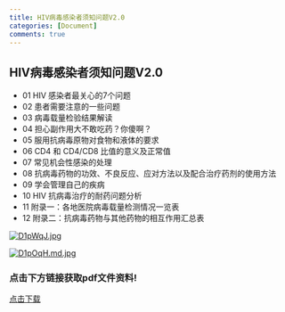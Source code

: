 ```yaml
---
title: HIV病毒感染者须知问题V2.0
categories: [Document]
comments: true
---
```


## HIV病毒感染者须知问题V2.0

- 01 HIV 感染者最关心的7个问题
- 02 患者需要注意的一些问题
- 03 病毒载量检验结果解读
- 04 担心副作用大不敢吃药？你傻啊？
- 05 服用抗病毒原物对食物和液体的要求
- 06 CD4 和 CD4/CD8 比值的意义及正常值
- 07 常见机会性感染的处理
- 08 抗病毒药物的功效、不良反应、应对方法以及配合治疗药剂的使用方法
- 09 学会管理自己的疾病
- 10 HIV 抗病毒治疗的耐药问题分析
- 11 附录一：各地医院病毒载量检测情况一览表
- 12 附录二：抗病毒药物与其他药物的相互作用汇总表

[![D1pWqJ.jpg](https://s3.ax1x.com/2020/11/21/D1pWqJ.jpg)](https://imgchr.com/i/D1pWqJ)

[![D1pOqH.md.jpg](https://s3.ax1x.com/2020/11/21/D1pOqH.md.jpg)](https://imgchr.com/i/D1pOqH)

### 点击下方链接获取pdf文件资料!

[点击下载](https://docs.zoho.com.cn/file/u90kz7854d59a50204370a52644c21997a2e5)
